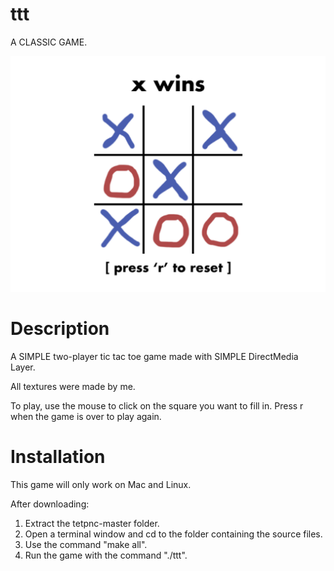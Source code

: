 # ttt
A CLASSIC GAME.

![](screenshot.png)

# Description

A SIMPLE two-player tic tac toe game made with SIMPLE DirectMedia Layer.

All textures were made by me.

To play, use the mouse to click on the square you want to fill in. Press r when the game is over to play again. 

# Installation

This game will only work on Mac and Linux.

After downloading:
1. Extract the tetpnc-master folder.
2. Open a terminal window and cd to the folder containing the source files.
3. Use the command "make all".
4. Run the game with the command "./ttt".
